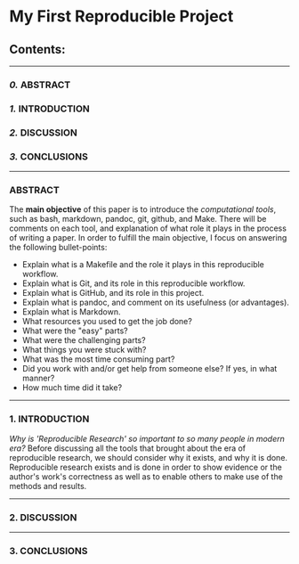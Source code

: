 # __My First Reproducible Project__

## **Contents:**

- - -

### _0._ ABSTRACT

### _1._ INTRODUCTION

### _2._ DISCUSSION

### _3._ CONCLUSIONS

- - -

### **ABSTRACT**
The **main objective** of this paper is to introduce the _computational tools_, such as bash, markdown, pandoc, git, github, and Make. There will be comments on each tool, and explanation of what role it plays in the process of writing a paper. In order to fulfill the main objective, I focus on answering the following bullet-points:

* Explain what is a Makefile and the role it plays in this reproducible workflow.
* Explain what is Git, and its role in this reproducible workflow.
* Explain what is GitHub, and its role in this project.
* Explain what is pandoc, and comment on its usefulness (or advantages).
* Explain what is Markdown.
* What resources you used to get the job done?
* What were the "easy" parts?
* What were the challenging parts?
* What things you were stuck with?
* What was the most time consuming part?
* Did you work with and/or get help from someone else? If yes, in what manner?
* How much time did it take?


- - -

### **1. INTRODUCTION**

_Why is 'Reproducible Research' so important to so many people in modern era?_ Before discussing all the tools that brought about the era of reproducible research, we should consider why it exists, and why it is done. Reproducible research exists and is done in order to show evidence or the author's work's correctness as well as to enable others to make use of the methods and results.


- - -

### **2. DISCUSSION**

- - -

### **3. CONCLUSIONS**

